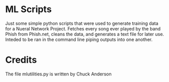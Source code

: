 # ML Scripts

Just some simple python scripts that were used to generate training data for a Nueral Network Project.
Fetches every song ever played by the band Phish from Phish.net, cleans the data, and generates a text file for later use.
Inteded to be ran in the command line piping outputs into one another.

# Credits
The file mlutilities.py is written by Chuck Anderson
